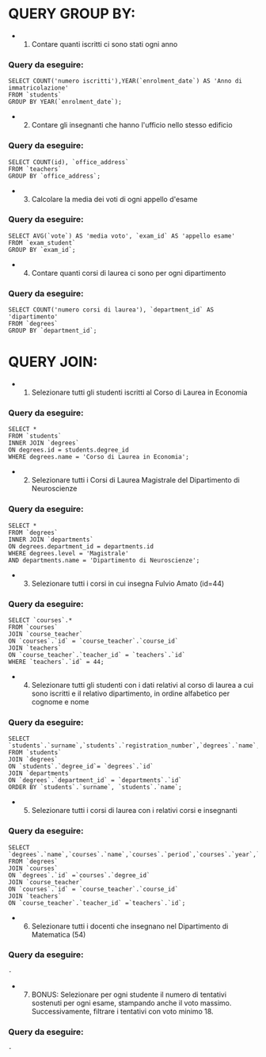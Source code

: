# QUERY GROUP BY:

- 1. Contare quanti iscritti ci sono stati ogni anno

### Query da eseguire:

    SELECT COUNT('numero iscritti'),YEAR(`enrolment_date`) AS 'Anno di immatricolazione'
    FROM `students`
    GROUP BY YEAR(`enrolment_date`);

- 2. Contare gli insegnanti che hanno l'ufficio nello stesso edificio

### Query da eseguire:

    SELECT COUNT(id), `office_address`
    FROM `teachers`
    GROUP BY `office_address`;

- 3. Calcolare la media dei voti di ogni appello d'esame

### Query da eseguire:

    SELECT AVG(`vote`) AS 'media voto', `exam_id` AS 'appello esame'
    FROM `exam_student`
    GROUP BY `exam_id`;

- 4. Contare quanti corsi di laurea ci sono per ogni dipartimento

### Query da eseguire:

    SELECT COUNT('numero corsi di laurea'), `department_id` AS 'dipartimento'
    FROM `degrees`
    GROUP BY `department_id`;

# QUERY JOIN:

- 1. Selezionare tutti gli studenti iscritti al Corso di Laurea in Economia

### Query da eseguire:

    SELECT *
    FROM `students`
    INNER JOIN `degrees`
    ON degrees.id = students.degree_id
    WHERE degrees.name = 'Corso di Laurea in Economia';

- 2. Selezionare tutti i Corsi di Laurea Magistrale del Dipartimento di
     Neuroscienze

### Query da eseguire:

    SELECT *
    FROM `degrees`
    INNER JOIN `departments`
    ON degrees.department_id = departments.id
    WHERE degrees.level = 'Magistrale'
    AND departments.name = 'Dipartimento di Neuroscienze';

- 3. Selezionare tutti i corsi in cui insegna Fulvio Amato (id=44)

### Query da eseguire:

    SELECT `courses`.*
    FROM `courses`
    JOIN `course_teacher`
    ON `courses`.`id` = `course_teacher`.`course_id`
    JOIN `teachers`
    ON `course_teacher`.`teacher_id` = `teachers`.`id`
    WHERE `teachers`.`id` = 44;

- 4. Selezionare tutti gli studenti con i dati relativi al corso di laurea a cui
     sono iscritti e il relativo dipartimento, in ordine alfabetico per cognome e
     nome

### Query da eseguire:

    SELECT `students`.`surname`,`students`.`registration_number`,`degrees`.`name`,`departments`.`name`
    FROM `students`
    JOIN `degrees`
    ON `students`.`degree_id`= `degrees`.`id`
    JOIN `departments`
    ON `degrees`.`department_id` = `departments`.`id`
    ORDER BY `students`.`surname`, `students`.`name`;

- 5. Selezionare tutti i corsi di laurea con i relativi corsi e insegnanti

### Query da eseguire:

    SELECT `degrees`.`name`,`courses`.`name`,`courses`.`period`,`courses`.`year`,`courses`.`cfu`,`teachers`.`name`,`teachers`.`surname`
    FROM `degrees`
    JOIN `courses`
    ON `degrees`.`id` =`courses`.`degree_id`
    JOIN `course_teacher`
    ON `courses`.`id` = `course_teacher`.`course_id`
    JOIN `teachers`
    ON `course_teacher`.`teacher_id` =`teachers`.`id`;

- 6. Selezionare tutti i docenti che insegnano nel Dipartimento di
     Matematica (54)

### Query da eseguire:

    -

- 7. BONUS: Selezionare per ogni studente il numero di tentativi sostenuti
     per ogni esame, stampando anche il voto massimo. Successivamente,
     filtrare i tentativi con voto minimo 18.

### Query da eseguire:

    -
